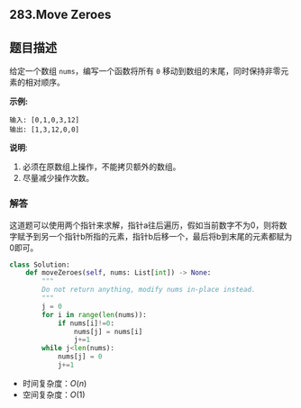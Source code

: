 ## 283.Move Zeroes

## 题目描述

给定一个数组 `nums`，编写一个函数将所有 `0` 移动到数组的末尾，同时保持非零元素的相对顺序。

**示例:**

```
输入: [0,1,0,3,12]
输出: [1,3,12,0,0]
```

**说明**:

1. 必须在原数组上操作，不能拷贝额外的数组。
2. 尽量减少操作次数。



### 解答

​	这道题可以使用两个指针来求解，指针a往后遍历，假如当前数字不为0，则将数字赋予到另一个指针b所指的元素，指针b后移一个，最后将b到末尾的元素都赋为0即可。

```python
class Solution:
    def moveZeroes(self, nums: List[int]) -> None:
        """
        Do not return anything, modify nums in-place instead.
        """
        j = 0
        for i in range(len(nums)):
            if nums[i]!=0:
                nums[j] = nums[i]
                j+=1
        while j<len(nums):
            nums[j] = 0
            j+=1
```

- 时间复杂度：$O(n)$
- 空间复杂度：$O(1)​$ 